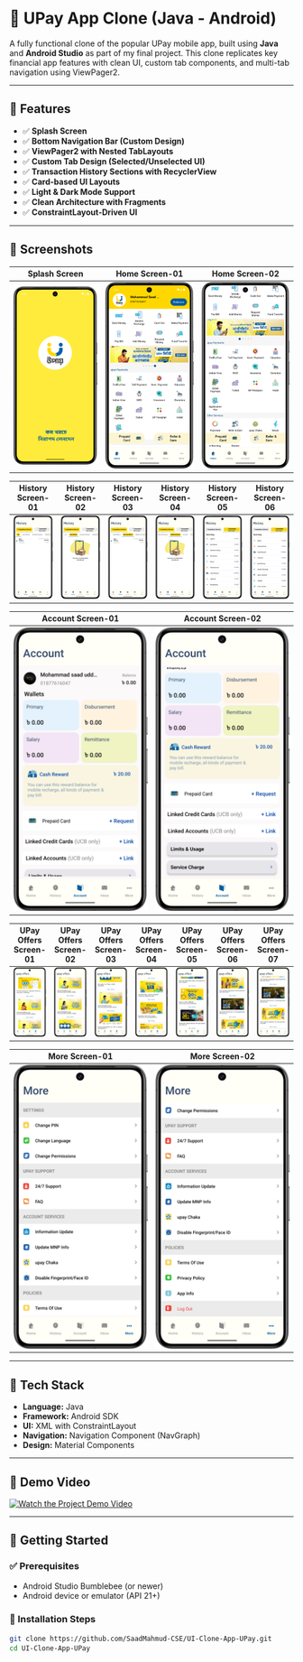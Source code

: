 # 🏦 UPay App Clone (Java - Android)

A fully functional clone of the popular UPay mobile app, built using **Java** and **Android Studio** as part of my final project. This clone replicates key financial app features with clean UI, custom tab components, and multi-tab navigation using ViewPager2.

---

## 📱 Features

- ✅ **Splash Screen**
- ✅ **Bottom Navigation Bar (Custom Design)**
- ✅ **ViewPager2 with Nested TabLayouts**
- ✅ **Custom Tab Design (Selected/Unselected UI)**
- ✅ **Transaction History Sections with RecyclerView**
- ✅ **Card-based UI Layouts**
- ✅ **Light & Dark Mode Support**
- ✅ **Clean Architecture with Fragments**
- ✅ **ConstraintLayout-Driven UI**

---

## 📸 Screenshots

|   Splash Screen   |   Home Screen-01  |   Home Screen-02  |
|-------------------|-------------------|-------------------|
| ![Input](screenshots/Splash.png) | ![Result](screenshots/Home-01.png) | ![Result](screenshots/Home-02.png) |

|   History Screen-01  |   History Screen-02  |   History Screen-03   |   History Screen-04   |   History Screen-05  |   History Screen-06  | 
|----------------------|----------------------|-----------------------|-----------------------|----------------------|----------------------|
| ![Input](screenshots/History-01.png) | ![Result](screenshots/History-02.png) | ![Result](screenshots/History-03.png) | ![Result](screenshots/History-04.png) |  ![Result](screenshots/History-05.png) | ![Result](screenshots/History-06.png) |

|   Account Screen-01   |   Account Screen-02   |
|-----------------------|-----------------------|
| ![Input](screenshots/Account-01.png) | ![Result](screenshots/Account-02.png) |

|   UPay Offers Screen-01  |   UPay Offers Screen-02  |   UPay Offers Screen-03   |   UPay Offers Screen-04   |   UPay Offers Screen-05  |   UPay Offers Screen-06  |   UPay Offers Screen-07  |
|--------------------------|--------------------------|---------------------------|---------------------------|--------------------------|--------------------------|--------------------------|
| ![Input](screenshots/Offers-01.png) | ![Result](screenshots/Offers-02.png) | ![Result](screenshots/Offers-03.png) | ![Result](screenshots/Offers-04.png) |  ![Result](screenshots/Offers-05.png) | ![Result](screenshots/Offers-06.png) | ![Result](screenshots/Offers-07.png) |

|   More Screen-01   |   More Screen-02   |
|--------------------|--------------------|
| ![Input](screenshots/More-01.png) | ![Result](screenshots/More-02.png) |

---

## 🔧 Tech Stack

- **Language:** Java
- **Framework:** Android SDK
- **UI:** XML with ConstraintLayout
- **Navigation:** Navigation Component (NavGraph)
- **Design:** Material Components

---

## 🎥 Demo Video

[![Watch the Project Demo Video](https://img.youtube.com/vi/bbUauPiLbo4/0.jpg)](https://youtu.be/bbUauPiLbo4)

---

## 🚀 Getting Started

### ✅ Prerequisites

- Android Studio Bumblebee (or newer)
- Android device or emulator (API 21+)

### 🔧 Installation Steps

```bash
git clone https://github.com/SaadMahmud-CSE/UI-Clone-App-UPay.git
cd UI-Clone-App-UPay
